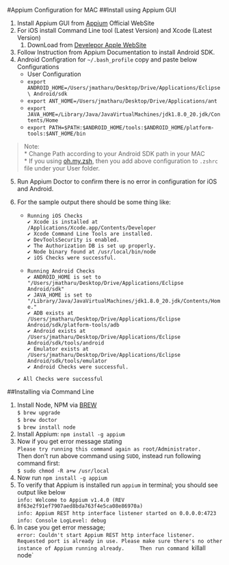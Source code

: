 #Appium Configuration for MAC
##Install using Appium GUI
1. Install Appium GUI from [Appium](http://appium.io) Official WebSite 
2. For iOS install Command Line tool (Latest Version) and Xcode (Latest Version)
    1. DownLoad from [Develepor Apple WebSite](https://developer.apple.com)
3. Follow Instruction from Appium Documentation to install Android SDK. 
4. Android Configration for `~/.bash_profile` copy and paste below Configurations
    * User Configuration
    * `export ANDROID_HOME=/Users/jmatharu/Desktop/Drive/Applications/Eclipse\ Android/sdk`
    * `export ANT_HOME=/Users/jmatharu/Desktop/Drive/Applications/ant`
    * `export JAVA_HOME=/Library/Java/JavaVirtualMachines/jdk1.8.0_20.jdk/Contents/Home`
    * `export PATH=$PATH:$ANDROID_HOME/tools:$ANDROID_HOME/platform-tools:$ANT_HOME/bin`
> Note:   
        * Change Path according to your Android SDK path in your MAC    
        * If you using [oh.my.zsh](http://ohmyz.sh), then you add above configuration to `.zshrc` file under your User folder. 
5. Run Appium Doctor to confirm there is no error in configuration for iOS and Android.
6. For the sample output there should be some thing like:    
    * `Running iOS Checks`    
    `✔ Xcode is installed at /Applications/Xcode.app/Contents/Developer`    
    `✔ Xcode Command Line Tools are installed.`    
    `✔ DevToolsSecurity is enabled.`    
    `✔ The Authorization DB is set up properly.`    
    `✔ Node binary found at /usr/local/bin/node`    
    `✔ iOS Checks were successful.`      
   
    * `Running Android Checks`    
    `✔ ANDROID_HOME is set to "/Users/jmatharu/Desktop/Drive/Applications/Eclipse Android/sdk"`    
    `✔ JAVA_HOME is set to "/Library/Java/JavaVirtualMachines/jdk1.8.0_20.jdk/Contents/Home."`    
    `✔ ADB exists at /Users/jmatharu/Desktop/Drive/Applications/Eclipse Android/sdk/platform-tools/adb`    
    `✔ Android exists at /Users/jmatharu/Desktop/Drive/Applications/Eclipse Android/sdk/tools/android`    
    `✔ Emulator exists at /Users/jmatharu/Desktop/Drive/Applications/Eclipse Android/sdk/tools/emulator`    
    `✔ Android Checks were successful.`      

    `✔ All Checks were successful`    

##Installing via Command Line
1. Install Node, NPM via [BREW](http://brew.sh)  
`$ brew upgrade`   
`$ brew doctor`   
`$ brew install node`  
2. Install Appium: `npm install -g appium`
3. Now if you get error message stating   
`Please try running this command again as root/Administrator.`    
Then don't run above command using `SUDO`, instead run following command first:   
`$ sudo chmod -R a+w /usr/local`
4. Now run `npm install -g appium`
5. To verify that Appium is installed run `appium` in terminal; you should see output like below   
`info: Welcome to Appium v1.4.0 (REV 8f63e2f91ef7907aed8bda763f4e5ca08e86970a)`    
`info: Appium REST http interface listener started on 0.0.0.0:4723`    
`info: Console LogLevel: debug`    
6. In case you get error message;    
`error: Couldn't start Appium REST http interface listener. Requested port is already in use. Please make sure there's no other instance of Appium running already.    
Then run command `killall node`






